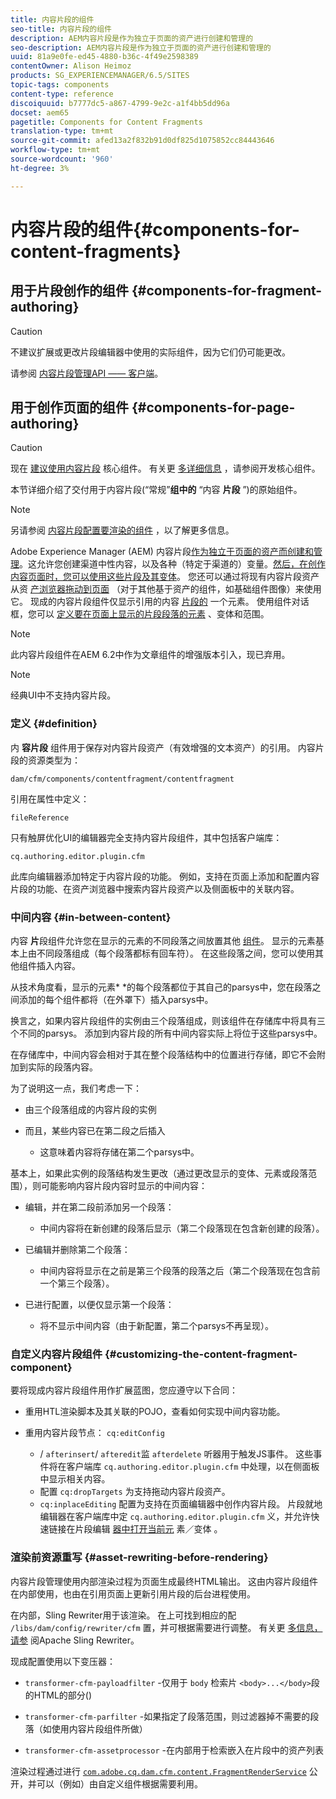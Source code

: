 ```yaml
---
title: 内容片段的组件
seo-title: 内容片段的组件
description: AEM内容片段是作为独立于页面的资产进行创建和管理的
seo-description: AEM内容片段是作为独立于页面的资产进行创建和管理的
uuid: 81a9e0fe-ed45-4880-b36c-4f49e2598389
contentOwner: Alison Heimoz
products: SG_EXPERIENCEMANAGER/6.5/SITES
topic-tags: components
content-type: reference
discoiquuid: b7777dc5-a867-4799-9e2c-a1f4bb5dd96a
docset: aem65
pagetitle: Components for Content Fragments
translation-type: tm+mt
source-git-commit: afed13a2f832b91d0df825d1075852cc84443646
workflow-type: tm+mt
source-wordcount: '960'
ht-degree: 3%

---
```



# 内容片段的组件{#components-for-content-fragments}

## 用于片段创作的组件 {#components-for-fragment-authoring}

>[!CAUTION]
>
>不建议扩展或更改片段编辑器中使用的实际组件，因为它们仍可能更改。

请参阅 [内容片段管理API —— 客户端](/help/sites-developing/customizing-content-fragments.md#the-content-fragment-management-api-client-side)。

## 用于创作页面的组件 {#components-for-page-authoring}

>[!CAUTION]
>
>现在 [建议使用内容片段](https://helpx.adobe.com/experience-manager/core-components/using/content-fragment-component.html) 核心组件。 有关更 [多详细信息](https://helpx.adobe.com/experience-manager/core-components/using/developing.html) ，请参阅开发核心组件。
>
>本节详细介绍了交付用于内容片段(“常规”**组中的** “内容 **片段** ”)的原始组件。

>[!NOTE]
>
>另请参阅 [内容片段配置要渲染的组件](/help/sites-developing/content-fragments-config-components-rendering.md) ，以了解更多信息。

Adobe Experience Manager (AEM) 内容片段[作为独立于页面的资产而创建和管理](/help/assets/content-fragments/content-fragments.md)。这允许您创建渠道中性内容，以及各种（特定于渠道的）变量。[然后，在创作内容页面时，您可以使用这些片段及其变体](/help/sites-authoring/content-fragments.md)。 您还可以通过将现有内容片段资产从资 [产浏览器拖动到页面](/help/sites-authoring/content-fragments.md#adding-a-content-fragment-to-your-page) （对于其他基于资产的组件，如基础组件图像）来使用它。 现成的内容片段组件仅显示引用的内容 [片段的](/help/assets/content-fragments/content-fragments.md#constituent-parts-of-a-content-fragment) 一个元素。 使用组件对话框，您可以 [定义要在页面上显示的片段段落的元素](/help/assets/content-fragments/content-fragments.md#constituent-parts-of-a-content-fragment) 、变体和范围。

>[!NOTE]
>
>此内容片段组件在AEM 6.2中作为文章组件的增强版本引入，现已弃用。

>[!NOTE]
>
>经典UI中不支持内容片段。

### 定义 {#definition}

内 **容片段** 组件用于保存对内容片段资产（有效增强的文本资产）的引用。 内容片段的资源类型为：

`dam/cfm/components/contentfragment/contentfragment`

引用在属性中定义：

`fileReference`

只有触屏优化UI的编辑器完全支持内容片段组件，其中包括客户端库：

`cq.authoring.editor.plugin.cfm`

此库向编辑器添加特定于内容片段的功能。 例如，支持在页面上添加和配置内容片段的功能、在资产浏览器中搜索内容片段资产以及侧面板中的关联内容。

### 中间内容 {#in-between-content}

内容 **片**&#x200B;段组件允许您在显示的元素的不同段落之间放置其他 [组件](/help/assets/content-fragments/content-fragments.md#constituent-parts-of-a-content-fragment)。 显示的元素基本上由不同段落组成（每个段落都标有回车符）。 在这些段落之间，您可以使用其他组件插入内容。

从技术角度看，显示的元素* *的每个段落都位于其自己的parsys中，您在段落之间添加的每个组件都将（在外罩下）插入parsys中。

换言之，如果内容片段组件的实例由三个段落组成，则该组件在存储库中将具有三个不同的parsys。 添加到内容片段的所有中间内容实际上将位于这些parsys中。

在存储库中，中间内容会相对于其在整个段落结构中的位置进行存储，即它不会附加到实际的段落内容。

为了说明这一点，我们考虑一下：

* 由三个段落组成的内容片段的实例
* 而且，某些内容已在第二段之后插入

   * 这意味着内容将存储在第二个parsys中。

基本上，如果此实例的段落结构发生更改（通过更改显示的变体、元素或段落范围），则可能影响内容片段内容时显示的中间内容：

* 编辑，并在第二段前添加另一个段落：

   * 中间内容将在新创建的段落后显示（第二个段落现在包含新创建的段落）。

* 已编辑并删除第二个段落：

   * 中间内容将显示在之前是第三个段落的段落之后（第二个段落现在包含前一个第三个段落）。

* 已进行配置，以便仅显示第一个段落：

   * 将不显示中间内容（由于新配置，第二个parsys不再呈现）。

### 自定义内容片段组件 {#customizing-the-content-fragment-component}

要将现成内容片段组件用作扩展蓝图，您应遵守以下合同：

* 重用HTL渲染脚本及其关联的POJO，查看如何实现中间内容功能。
* 重用内容片段节点： `cq:editConfig`

   * / `afterinsert`/ `afteredit`监 `afterdelete` 听器用于触发JS事件。 这些事件将在客户端库 `cq.authoring.editor.plugin.cfm` 中处理，以在侧面板中显示相关内容。
   * 配置 `cq:dropTargets` 为支持拖动内容片段资产。
   * `cq:inplaceEditing` 配置为支持在页面编辑器中创作内容片段。 片段就地编辑器在客户端库中定 `cq.authoring.editor.plugin.cfm` 义，并允许快速链接在片段编辑 [器中打开当前元](/help/assets/content-fragments/content-fragments.md#constituent-parts-of-a-content-fragment) 素／变体 [](/help/assets/content-fragments/content-fragments-variations.md)。

### 渲染前资源重写 {#asset-rewriting-before-rendering}

内容片段管理使用内部渲染过程为页面生成最终HTML输出。 这由内容片段组件在内部使用，也由在引用页面上更新引用片段的后台进程使用。

在内部，Sling Rewriter用于该渲染。 在上可找到相应的配 `/libs/dam/config/rewriter/cfm` 置，并可根据需要进行调整。 有关更 [多信息，请参](https://sling.apache.org/documentation/bundles/output-rewriting-pipelines-org-apache-sling-rewriter.html) 阅Apache Sling Rewriter。

现成配置使用以下变压器：

* `transformer-cfm-payloadfilter` -仅用于 `body` 检索片 `<body>...</body>`段的HTML的部分()

* `transformer-cfm-parfilter` -如果指定了段落范围，则过滤器掉不需要的段落（如使用内容片段组件所做）
* `transformer-cfm-assetprocessor` -在内部用于检索嵌入在片段中的资产列表

渲染过程通过进行 [`com.adobe.cq.dam.cfm.content.FragmentRenderService`](https://helpx.adobe.com/experience-manager/6-5/sites/developing/using/reference-materials/javadoc/com/adobe/cq/dam/cfm/ContentFragment.html) 公开，并可以（例如）由自定义组件根据需要利用。

